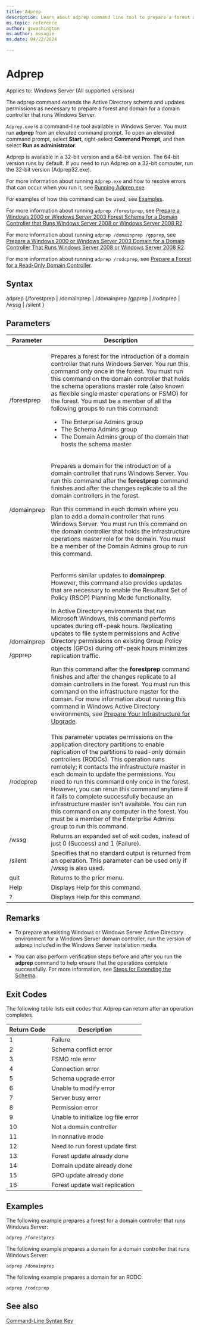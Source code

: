 ```yaml
---
title: Adprep
description: Learn about adprep command line tool to prepare a forest and domain for a domain controller for Windows Server.
ms.topic: reference
author: gswashington
ms.author: mosagie 
ms.date: 04/22/2024

---
```


# Adprep

Applies to: Windows Server (All supported versions)

The adprep command extends the Active Directory schema and updates permissions as necessary to prepare a forest and domain for a domain controller that runs Windows Server.

`Adprep.exe` is a command-line tool available in Windows Server. You must run **adprep** from an elevated command prompt. To open an elevated command prompt, select **Start**, right-select **Command Prompt**, and then select **Run as administrator**.

Adprep is available in a 32-bit version and a 64-bit version. The 64-bit version runs by default. If you need to run Adprep on a 32-bit computer, run the 32-bit version (Adprep32.exe).

For more information about running `Adprep.exe` and how to resolve errors that can occur when you run it, see [Running Adprep.exe](/previous-versions/windows/it-pro/windows-server-2008-R2-and-2008/dd464018(v=ws.10)).

For examples of how this command can be used, see [Examples](#examples).

For more information about running `adprep /forestprep`, see [Prepare a Windows 2000 or Windows Server 2003 Forest Schema for a Domain Controller that Runs Windows Server 2008 or Windows Server 2008 R2](/previous-versions/windows/it-pro/windows-server-2008-R2-and-2008/cc753437(v=ws.10)).

For more information about running `adprep /domainprep /gpprep`, see [Prepare a Windows 2000 or Windows Server 2003 Domain for a Domain Controller That Runs Windows Server 2008 or Windows Server 2008 R2](/previous-versions/windows/it-pro/windows-server-2008-R2-and-2008/cc754670(v=ws.10)).

For more information about running `adprep /rodcprep`, see [Prepare a Forest for a Read-Only Domain Controller](/previous-versions/windows/it-pro/windows-server-2008-R2-and-2008/cc771055(v=ws.10)).

## Syntax

adprep {/forestprep | /domainprep | /domainprep /gpprep | /rodcprep | /wssg | /silent }

## Parameters


| Parameter | Description |
|---|---|
| /forestprep | <p>Prepares a forest for the introduction of a domain controller that runs Windows Server. You run this command only once in the forest. You must run this command on the domain controller that holds the schema operations master role (also known as flexible single master operations or FSMO) for the forest. You must be a member of all the following groups to run this command:</p><p><ul><li>The Enterprise Admins group</li><li>The Schema Admins group</li><li>The Domain Admins group of the domain that hosts the schema master</li></ul></p> |
| /domainprep | <p>Prepares a domain for the introduction of a domain controller that runs Windows Server. You run this command after the **forestprep** command finishes and after the changes replicate to all the domain controllers in the forest.</p><p>Run this command in each domain where you plan to add a domain controller that runs Windows Server. You must run this command on the domain controller that holds the infrastructure operations master role for the domain. You must be a member of the Domain Admins group to run this command.</p> |
| <p>/domainprep <p>/gpprep | <p>Performs similar updates to **domainprep**. However, this command also provides updates that are necessary to enable the Resultant Set of Policy (RSOP) Planning Mode functionality. <p>In Active Directory environments that run Microsoft Windows, this command performs updates during off-peak hours. Replicating updates to file system permissions and Active Directory permissions on existing Group Policy objects (GPOs) during off-peak hours minimizes replication traffic. <p>Run this command after the **forestprep** command finishes and after the changes replicate to all domain controllers in the forest. You must run this command on the infrastructure master for the domain. For more information about running this command in Windows Active Directory environments, see [Prepare Your Infrastructure for Upgrade](/previous-versions/windows/it-pro/windows-server-2003/cc783495(v=ws.10)). |
| /rodcprep | This parameter updates permissions on the application directory partitions to enable replication of the partitions to read-only domain controllers (RODCs). This operation runs remotely; it contacts the infrastructure master in each domain to update the permissions. You need to run this command only once in the forest. However, you can rerun this command anytime if it fails to complete successfully because an infrastructure master isn't available. You can run this command on any computer in the forest. You must be a member of the Enterprise Admins group to run this command. |
| /wssg | Returns an expanded set of exit codes, instead of just 0 (Success) and 1 (Failure). |
| /silent | Specifies that no standard output is returned from an operation. This parameter can be used only if /wssg is also used. |
| quit | Returns to the prior menu. |
| Help | Displays Help for this command. |
| ? | Displays Help for this command. |

## Remarks

- To prepare an existing Windows or Windows Server Active Directory environment for a Windows Server domain controller, run the version of adprep included in the Windows Server installation media.

- You can also perform verification steps before and after you run the **adprep** command to help ensure that the operations complete successfully. For more information, see [Steps for Extending the Schema](/previous-versions/windows/it-pro/windows-server-2003/cc773360(v=ws.10)).

## Exit Codes

The following table lists exit codes that Adprep can return after an operation completes.

| Return Code | Description |
|---|---|
| 1 | Failure |
| 2 | Schema conflict error |
| 3 | FSMO role error |
| 4 | Connection error |
| 5 | Schema upgrade error |
| 6 | Unable to modify error |
| 7 | Server busy error |
| 8 | Permission error |
| 9 | Unable to initialize log file error |
| 10 | Not a domain controller |
| 11 | In nonnative mode |
| 12 | Need to run forest update first |
| 13 | Forest update already done |
| 14 | Domain update already done |
| 15 | GPO update already done |
| 16 | Forest update wait replication |

## Examples

The following example prepares a forest for a domain controller that runs Windows Server:

```cli
adprep /forestprep
```

The following example prepares a domain for a domain controller that runs Windows Server:

```cli
adprep /domainprep
```

The following example prepares a domain for an RODC:

```cli
adprep /rodcprep
```

## See also

[Command-Line Syntax Key](/dotnet/standard/commandline/syntax)
